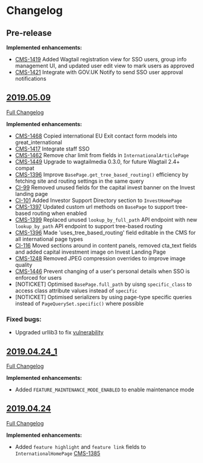 # Changelog

## Pre-release

**Implemented enhancements:**

- [CMS-1419](https://uktrade.atlassian.net/browse/CMS-1419) Added Wagtail registration view for SSO users, group info management UI, and updated user edit view to mark users as approved
- [CMS-1421](https://uktrade.atlassian.net/browse/CMS-1421) Integrate with GOV.UK Notify to send SSO user approval notifications

## [2019.05.09](https://github.com/uktrade/directory-cms/releases/tag/2019.05.09)
[Full Changelog](https://github.com/uktrade/directory-cms/compare/2019.04.24_1...2019.05.09)

**Implemented enhancements:**

- [CMS-1468](https://uktrade.atlassian.net/browse/CMS-1468) Copied international EU Exit contact form models into great_international
- [CMS-1417](https://uktrade.atlassian.net/browse/CMS-1417) Integrate staff SSO
- [CMS-1462](https://uktrade.atlassian.net/browse/CMS-1462) Remove char limit from fields in `InternationalArticlePage`
- [CMS-1449](https://uktrade.atlassian.net/browse/CMS-1449) Upgrade to wagtailmedia 0.3.0, for future Wagtail 2.4+ compat
- [CMS-1396](https://uktrade.atlassian.net/browse/CMS-1396) Improve `BasePage.get_tree_based_routing()` efficiency by fetching site and routing settings in the same query
- [CI-99](https://uktrade.atlassian.net/browse/CI-99) Removed unused fields for the capital invest banner on the Invest landing page
- [CI-101](https://uktrade.atlassian.net/browse/CI-101) Added Investor Support Directory section to `InvestHomePage`
- [CMS-1397](https://uktrade.atlassian.net/browse/CMS-1397) Updated custom url methods on `BasePage` to support tree-based routing when enabled
- [CMS-1399](https://uktrade.atlassian.net/browse/CMS-1399) Replaced unused `lookup_by_full_path` API endpoint with new `lookup_by_path` API endpoint to support tree-based routing
- [CMS-1396](https://uktrade.atlassian.net/browse/CMS-1396) Made 'uses_tree_based_routing' field editable in the CMS for all international page types
- [CI-116](https://uktrade.atlassian.net/browse/CI-116) Moved sections around in content panels, removed cta_text fields and added capital investment image on Invest Landing Page
- [CMS-1248](https://uktrade.atlassian.net/browse/CMS-1248) Removed JPEG compression overrides to improve image quality
- [CMS-1446](https://uktrade.atlassian.net/browse/CMS-1446) Prevent changing of a user's personal details when SSO is enforced for users
- [NOTICKET] Optimised `BasePage.full_path` by uisng `specific_class` to access class attribute values instead of `specific`
- [NOTICKET] Optimised serializers by using page-type specific queries instead of `PageQuerySet.specific()` where possible


### Fixed bugs:

- Upgraded urllib3 to fix [vulnerability](https://nvd.nist.gov/vuln/detail/CVE-2019-11324)


## [2019.04.24_1](https://github.com/uktrade/directory-cms/releases/tag/2019.04.24_1)
[Full Changelog](https://github.com/uktrade/directory-cms/compare/2019.04.24...2019.04.24_1)

**Implemented enhancements:**

- Added `FEATURE_MAINTENANCE_MODE_ENABLED` to enable maintenance mode


## [2019.04.24](https://github.com/uktrade/directory-cms/releases/tag/2019.04.24)
[Full Changelog](https://github.com/uktrade/directory-cms/compare/2019.04.10...2019.04.24)

**Implemented enhancements:**

- Added `feature highlight` and `feature link` fields to `InternationalHomePage` [CMS-1385](https://uktrade.atlassian.net/browse/CMS-1385)

